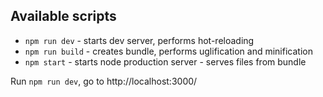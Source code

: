 ## Available scripts

* `npm run dev` - starts dev server, performs hot-reloading
* `npm run build` - creates bundle, performs uglification and minification
* `npm start` - starts node production server - serves files from bundle


Run `npm run dev`, go to http://localhost:3000/